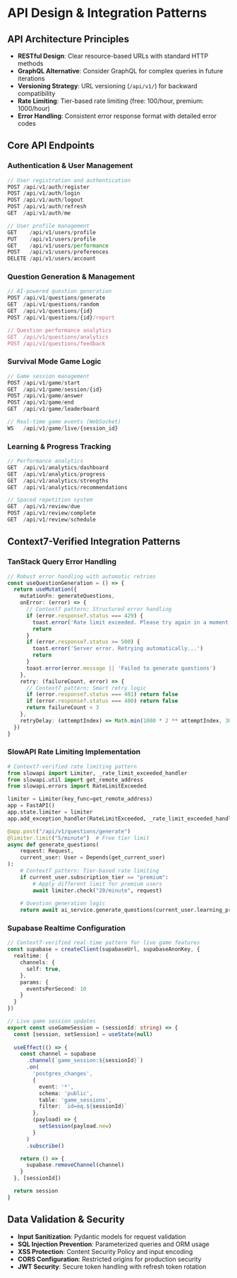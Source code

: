 # API Design & Integration Patterns

## API Architecture Principles
- **RESTful Design**: Clear resource-based URLs with standard HTTP methods
- **GraphQL Alternative**: Consider GraphQL for complex queries in future iterations
- **Versioning Strategy**: URL versioning (`/api/v1/`) for backward compatibility
- **Rate Limiting**: Tier-based rate limiting (free: 100/hour, premium: 1000/hour)
- **Error Handling**: Consistent error response format with detailed error codes

## Core API Endpoints

### Authentication & User Management
```typescript
// User registration and authentication
POST /api/v1/auth/register
POST /api/v1/auth/login
POST /api/v1/auth/logout
POST /api/v1/auth/refresh
GET  /api/v1/auth/me

// User profile management
GET    /api/v1/users/profile
PUT    /api/v1/users/profile
GET    /api/v1/users/performance
POST   /api/v1/users/preferences
DELETE /api/v1/users/account
```

### Question Generation & Management
```typescript
// AI-powered question generation
POST /api/v1/questions/generate
GET  /api/v1/questions/random
GET  /api/v1/questions/{id}
POST /api/v1/questions/{id}/report

// Question performance analytics
GET  /api/v1/questions/analytics
POST /api/v1/questions/feedback
```

### Survival Mode Game Logic
```typescript
// Game session management
POST /api/v1/game/start
GET  /api/v1/game/session/{id}
POST /api/v1/game/answer
POST /api/v1/game/end
GET  /api/v1/game/leaderboard

// Real-time game events (WebSocket)
WS   /api/v1/game/live/{session_id}
```

### Learning & Progress Tracking
```typescript
// Performance analytics
GET  /api/v1/analytics/dashboard
GET  /api/v1/analytics/progress
GET  /api/v1/analytics/strengths
GET  /api/v1/analytics/recommendations

// Spaced repetition system
GET  /api/v1/review/due
POST /api/v1/review/complete
GET  /api/v1/review/schedule
```

## Context7-Verified Integration Patterns

### TanStack Query Error Handling
```typescript
// Robust error handling with automatic retries
const useQuestionGeneration = () => {
  return useMutation({
    mutationFn: generateQuestions,
    onError: (error) => {
      // Context7 pattern: Structured error handling
      if (error.response?.status === 429) {
        toast.error('Rate limit exceeded. Please try again in a moment.')
        return
      }
      if (error.response?.status >= 500) {
        toast.error('Server error. Retrying automatically...')
        return
      }
      toast.error(error.message || 'Failed to generate questions')
    },
    retry: (failureCount, error) => {
      // Context7 pattern: Smart retry logic
      if (error.response?.status === 401) return false
      if (error.response?.status === 400) return false
      return failureCount < 3
    },
    retryDelay: (attemptIndex) => Math.min(1000 * 2 ** attemptIndex, 30000)
  })
}
```

### SlowAPI Rate Limiting Implementation
```python
# Context7-verified rate limiting pattern
from slowapi import Limiter, _rate_limit_exceeded_handler
from slowapi.util import get_remote_address
from slowapi.errors import RateLimitExceeded

limiter = Limiter(key_func=get_remote_address)
app = FastAPI()
app.state.limiter = limiter
app.add_exception_handler(RateLimitExceeded, _rate_limit_exceeded_handler)

@app.post("/api/v1/questions/generate")
@limiter.limit("5/minute")  # Free tier limit
async def generate_questions(
    request: Request,
    current_user: User = Depends(get_current_user)
):
    # Context7 pattern: Tier-based rate limiting
    if current_user.subscription_tier == "premium":
        # Apply different limit for premium users
        await limiter.check("20/minute", request)
    
    # Question generation logic
    return await ai_service.generate_questions(current_user.learning_preferences)
```

### Supabase Realtime Configuration
```typescript
// Context7-verified real-time pattern for live game features
const supabase = createClient(supabaseUrl, supabaseAnonKey, {
  realtime: {
    channels: {
      self: true,
    },
    params: {
      eventsPerSecond: 10
    }
  }
})

// Live game session updates
export const useGameSession = (sessionId: string) => {
  const [session, setSession] = useState(null)
  
  useEffect(() => {
    const channel = supabase
      .channel(`game_session:${sessionId}`)
      .on(
        'postgres_changes',
        {
          event: '*',
          schema: 'public',
          table: 'game_sessions',
          filter: `id=eq.${sessionId}`
        },
        (payload) => {
          setSession(payload.new)
        }
      )
      .subscribe()

    return () => {
      supabase.removeChannel(channel)
    }
  }, [sessionId])

  return session
}
```

## Data Validation & Security
- **Input Sanitization**: Pydantic models for request validation
- **SQL Injection Prevention**: Parameterized queries and ORM usage
- **XSS Protection**: Content Security Policy and input encoding
- **CORS Configuration**: Restricted origins for production security
- **JWT Security**: Secure token handling with refresh token rotation